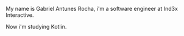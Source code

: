 My name is Gabriel Antunes Rocha, i'm a software engineer at Ind3x Interactive.

Now i'm studying Kotlin.
